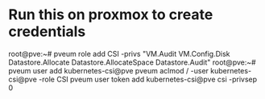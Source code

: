 # Run this on proxmox to create credentials
root@pve:~# pveum role add CSI -privs "VM.Audit VM.Config.Disk Datastore.Allocate Datastore.AllocateSpace Datastore.Audit"
root@pve:~# pveum user add kubernetes-csi@pve
pveum aclmod / -user kubernetes-csi@pve -role CSI
pveum user token add kubernetes-csi@pve csi -privsep 0